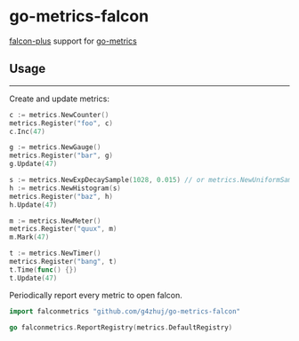 # go-metrics-falcon
[falcon-plus](https://github.com/open-falcon/falcon-plus) support for [go-metrics](https://github.com/rcrowley/go-metrics)


## Usage
----
Create and update metrics:

```go
c := metrics.NewCounter()
metrics.Register("foo", c)
c.Inc(47)

g := metrics.NewGauge()
metrics.Register("bar", g)
g.Update(47)

s := metrics.NewExpDecaySample(1028, 0.015) // or metrics.NewUniformSample(1028)
h := metrics.NewHistogram(s)
metrics.Register("baz", h)
h.Update(47)

m := metrics.NewMeter()
metrics.Register("quux", m)
m.Mark(47)

t := metrics.NewTimer()
metrics.Register("bang", t)
t.Time(func() {})
t.Update(47)

```

Periodically report every metric to open falcon.
```go
import falconmetrics "github.com/g4zhuj/go-metrics-falcon"

go falconmetrics.ReportRegistry(metrics.DefaultRegistry)
```
